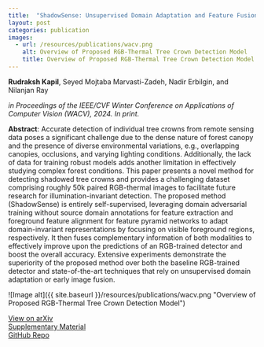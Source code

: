 ```yaml
---
title:  "ShadowSense: Unsupervised Domain Adaptation and Feature Fusion for Shadow-Agnostic Tree Crown Detection from RGB-Thermal Drone Imagery"
layout: post
categories: publication
images:
  - url: /resources/publications/wacv.png
    alt: Overview of Proposed RGB-Thermal Tree Crown Detection Model
    title: Overview of Proposed RGB-Thermal Tree Crown Detection Model
---
```


**Rudraksh Kapil**, Seyed Mojtaba Marvasti-Zadeh, Nadir Erbilgin, and Nilanjan Ray

*in Proceedings of the IEEE/CVF Winter Conference on Applications of Computer Vision (WACV), 2024. In print.*


**Abstract**: Accurate detection of individual tree crowns from remote sensing data poses a significant challenge due to the dense nature of forest canopy and the presence of diverse environmental variations, e.g., overlapping canopies, occlusions, and varying lighting conditions. Additionally, the lack of data for training robust models adds another limitation in effectively studying complex forest conditions. This paper presents a novel method for detecting shadowed tree crowns and provides a challenging dataset comprising roughly 50k paired RGB-thermal images to facilitate future research for illumination-invariant detection. The proposed method (ShadowSense) is entirely self-supervised, leveraging domain adversarial training without source domain annotations for feature extraction and foreground feature alignment for feature pyramid networks to adapt domain-invariant representations by focusing on visible foreground regions, respectively. It then fuses complementary information of both modalities to effectively improve upon the predictions of an RGB-trained detector and boost the overall accuracy. Extensive experiments demonstrate the superiority of the proposed method over both the baseline RGB-trained detector and state-of-the-art techniques that rely on unsupervised domain adaptation or early image fusion.



![Image alt]({{ site.baseurl }}/resources/publications/wacv.png "Overview of Proposed RGB-Thermal Tree Crown Detection Model")

<!-- Add buttons for ArXiv, supplementary (pdf), GitHub -->

<div class="more"><a href="https://arxiv.org/abs/2011.02371">View on arXiv</a></div> <div class="more"><a href="https://ieeexplore.ieee.org/document/9242625">Supplementary Material</a></div> <div class="more"><a href="https://ieeexplore.ieee.org/document/9242625">GitHub Repo</a></div>




